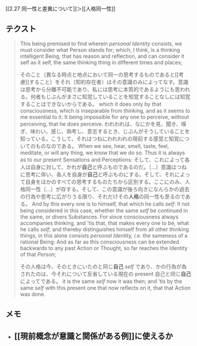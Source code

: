 [[2.27 同一性と差異について]]＞[[人格同一性]]


## テクスト

> This being premised to find wherein *personal Identity* consists, we must consider what Person stands for; which, I think, is a thinking intelligent Being, that has reason and reflection, and can consider it self as it self, the same thinking thing in different times and places;
> 
> そのこと〔異なる時点と地点において同一の思考するものであると[[考慮]]すること〕をそれ〔知的存在者〕はその意識のみによってなす。意識は思考から分離不可能であり、私には思考に本質的であるようにも思われる。何者もじぶんがまさに知覚していることを知覚することなしには知覚することはできないからである。
> which it does only by that consciousness, which is inseparable from thinking, and as it seems to me essential to it: It being impossible for any one to perceive, without perceiving, that he does perceive. 
> われわれは、なにかを見、聞き、嗅ぎ、味わい、感じ、熟考し、意志するとき、じぶんがそうしていることを知っている。こうして、それはつねにわれわれの現前する感覚と知覚についてのものなのである。
> When we see, hear, smell, taste, feel, meditate, or will any thing, we know that we do so. Thus it is always as to our present Sensations and Perceptions: 
> そして、これによって各人は自身に対して、かれが**自己**と呼ぶものであるのだ。〔…〕意識はつねに思考に伴い、各人を自身が**自己**と呼ぶものにする。そして、それによって自身をほかのすべての思考するものたちから区別する。ここにのみ、人格同一性〔…〕が存する。そして、この意識が後ろ向きになんらかの過去の行為や思考に広がりうる限り、それだけその**人格**の同一性も至るのである。
> And by this every one is to himself, that which he calls *self*: It not being considered in this case, whether the same *self* be continued in the same, or divers Substances. For since consciousness always accompanies thinking, and 'tis that, that makes every one to be, what he calls *self*; and thereby distinguishes himself from all other thinking things, in this alone consists *personal Identity, i.e.* the sameness of a rational Being: And as far as this consciousness can be extended backwards to any past Action or Thought, so far reaches the Identity of that *Person*; 
> 
> その人格は今、そのときにいたのと同じ**自己** *self* であり、かの行為が為されたのは、今それについて反省している現在の present 自己と同じ**自己**によってである。
> it is the same *self* now it was then; and 'tis by the same *self* with this present one that now reflects on it, that that Action was done.


## メモ
- [[現前概念が意識と関係がある例]]に使えるか
	- 
